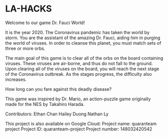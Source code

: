 # LA-HACKS

Welcome to our game Dr. Fauci World!

It is the year 2020.
The Coronavirus pandemic has taken the world by storm.
You are the assistant of the amazing Dr. Fauci, aiding him in purging the world of viruses.
In order to cleanse this planet, you must match sets of three or more orbs.

The main goal of this game is to clear all of the orbs on the board containing viruses.
These viruses are air-borne, and thus do not fall to the ground.
Upon clearing all of the viruses on the board, you will reach the next stage of the Coronavirus outbreak.
As the stages progress, the difficulty also increases.

How long can you fare against this deadly disease?

This game was inspired by Dr. Mario, an action-puzzle game originally made for the NES by Takahiro Harada.


Contributors:
Ethan Chan
Hailey Duong
Nathan Ly

This project is also available on Google Cloud: 
Project name: quaranteam project
Project ID: quaranteam-project
Project number: 148032420542
